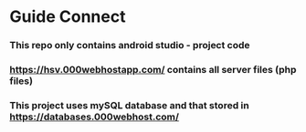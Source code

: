 # Guide Connect

### This repo only contains android studio - project code
### https://hsv.000webhostapp.com/ contains all server files (php files)
### This project uses mySQL database and that stored in https://databases.000webhost.com/ 
